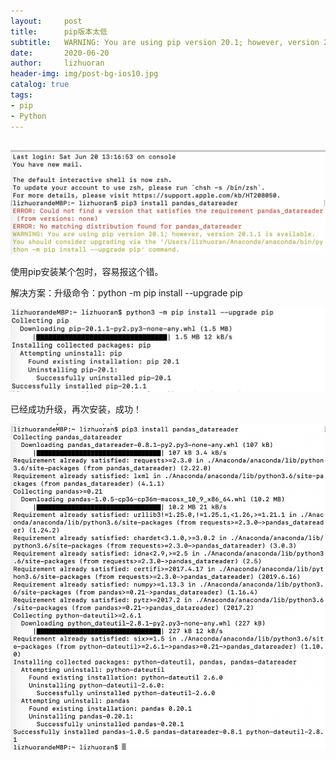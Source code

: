 ```yaml
---
layout:     post
title:      pip版本太低
subtitle:   WARNING: You are using pip version 20.1; however, version 20.1.1 is available.
date:       2020-06-20
author:     lizhuoran
header-img: img/post-bg-ios10.jpg
catalog: true
tags:
- pip
- Python
---
```

##

![image-20200620230045697](../images/20200620pip/1.png)

使用pip安装某个包时，容易报这个错。

解决方案：升级命令：python -m pip install --upgrade pip

![image-20200620230151764](../images/20200620pip/2.png)

已经成功升级，再次安装，成功！

![image-20200620232820073](../images/20200620pip/3.png)